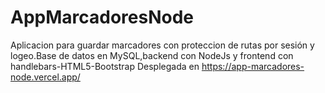 # AppMarcadoresNode
Aplicacion para guardar marcadores con proteccion de rutas por sesión y logeo.Base de datos en MySQL,backend  con NodeJs y frontend con handlebars-HTML5-Bootstrap
Desplegada en https://app-marcadores-node.vercel.app/
